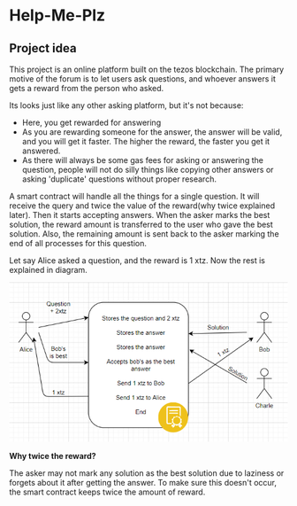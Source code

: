 # Help-Me-Plz

## Project idea

This project is an online platform built on the tezos blockchain. The primary motive of the forum is to let users ask questions, and whoever answers it gets a reward from the person who asked.

Its looks just like any other asking platform, but it's not because:
- Here, you get rewarded for answering
- As you are rewarding someone for the answer, the answer will be valid, and you will get it faster. The higher the reward, the faster you get it answered.
- As there will always be some gas fees for asking or answering the question, people will not do silly things like copying other answers or asking 'duplicate' questions without proper research.

A smart contract will handle all the things for a single question. It will receive the query and twice the value of the reward(why twice explained later). Then it starts accepting answers. When the asker marks the best solution, the reward amount is transferred to the user who gave the best solution. Also, the remaining amount is sent back to the asker marking the end of all processes for this question.

Let say Alice asked a question, and the reward is 1 xtz. Now the rest is explained in diagram.

![](./explain_fc.png)

**Why twice the reward?**

The asker may not mark any solution as the best solution due to laziness or forgets about it after getting the answer. To make sure this doesn't occur, the smart contract keeps twice the amount of reward. 
